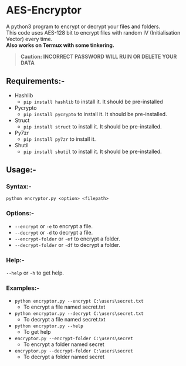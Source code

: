 # AES-Encryptor
A python3 program to encrypt or decrypt your files and folders.  
This code uses AES-128 bit to encrypt files with random IV (Initialisation Vector) every time.  
**Also works on Termux with some tinkering.**
> **Caution: INCORRECT PASSWORD WILL RUIN OR DELETE YOUR DATA**

## Requirements:-
- Hashlib
  - `pip install hashlib` to install it. It should be pre-installed
- Pycrypto
  - `pip install pycrypto` to install it. It should be pre-installed.
- Struct
  - `pip install struct` to install it. It should be pre-installed.
- Py7zr
  - `pip install py7zr` to install it.
- Shutil
  - `pip install shutil` to install it. It should be pre-installed.


## Usage:-
### Syntax:-
`python encryptor.py <option> <filepath>`
### Options:-
- `--encrypt` or `-e` to encrypt a file.
- `--decrypt` or `-d` to decrypt a file.
- `--encrypt-folder` or `-ef` to encrypt a folder.
- `--decrypt-folder` or `-df` to decrypt a folder.
### Help:-
`--help` or `-h` to get help.
### Examples:-
- `python encryptor.py --encrypt C:\users\secret.txt`
  - To encrypt a file named secret.txt
- `python encryptor.py --decrypt C:\users\secret.txt`
  - To decrypt a file named secret.txt
- `python encryptor.py --help`
  - To get help
- `encryptor.py --encrypt-folder C:\users\secret`
  - To encrypt a folder named secret
- `encryptor.py --decrypt-folder C:\users\secret`
  - To decrypt a folder named secret
